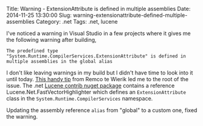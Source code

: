 Title: Warning - ExtensionAttribute is defined in multiple assemblies
Date: 2014-11-25 13:30:00
Slug: warning-extensionattribute-defined-multiple-assemblies
Category: .net
Tags: .net, lucene

I've noticed a warning in Visual Studio in a few projects where it gives me the following warning after building,

    The predefined type "System.Runtime.CompilerServices.ExtensionAttribute" is defined in multiple assemblies in the global alias

I don't like leaving warnings in my build but I didn't have time to look into it until today.  [This handy tip][1] from Remco te Wierik led me to the root of the issue. The .net [Lucene contrib nuget package][2] contains a reference Lucene.Net.FastVectorHighlighter which defines an `ExtensionAttribute` class in the `System.Runtime.CompilerServices` namespace.

Updating the assembly reference `alias` from "global" to a custom one, fixed the warning.

[1]: http://stackoverflow.com/a/6518336/175394 "stackoverflow.com"
[2]: https://www.nuget.org/packages/Lucene.Net.Contrib/2.9.4.1 "Nuget: Lucene.Contrib"